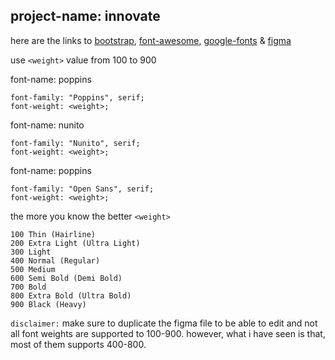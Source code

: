 ## project-name: innovate

here are the links to [bootstrap](https://getbootstrap.com/), [font-awesome](https://fontawesome.com/), [google-fonts](https://fonts.google.com/) & [figma](https://www.figma.com/design/ivTloZrR3Yv171T5ntmPB6/innovate?node-id=0-1&t=XPdOuxUcWPXWFfJX-1)

use `<weight>` value from 100 to 900

font-name: poppins

```
font-family: "Poppins", serif;
font-weight: <weight>;
```

font-name: nunito

```
font-family: "Nunito", serif;
font-weight: <weight>;
```

font-name: poppins

```
font-family: "Open Sans", serif;
font-weight: <weight>;
```

the more you know the better `<weight>`

```
100	Thin (Hairline)
200	Extra Light (Ultra Light)
300	Light
400	Normal (Regular)
500	Medium
600	Semi Bold (Demi Bold)
700	Bold
800	Extra Bold (Ultra Bold)
900	Black (Heavy)
```

`disclaimer:` make sure to duplicate the figma file to be able to edit and not all font weights are supported to 100-900. however, what i have seen is that, most of them supports 400-800.
